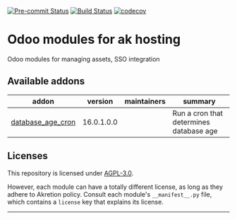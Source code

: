 
<!-- /!\ Non OCA Context : Set here the badge of your runbot / runboat instance. -->
[![Pre-commit Status](https://github.com/Akretion/ak-cloud-france-oi/actions/workflows/pre-commit.yml/badge.svg?branch=16.0)](https://github.com/Akretion/ak-cloud-france-oi/actions/workflows/pre-commit.yml?query=branch%3A16.0)
[![Build Status](https://github.com/Akretion/ak-cloud-france-oi/actions/workflows/test.yml/badge.svg?branch=16.0)](https://github.com/Akretion/ak-cloud-france-oi/actions/workflows/test.yml?query=branch%3A16.0)
[![codecov](https://codecov.io/gh/Akretion/ak-cloud-france-oi/branch/16.0/graph/badge.svg)](https://codecov.io/gh/Akretion/ak-cloud-france-oi)
<!-- /!\ Non OCA Context : Set here the badge of your translation instance. -->

<!-- /!\ do not modify above this line -->

# Odoo modules for ak hosting

Odoo modules for managing assets, SSO integration

<!-- /!\ do not modify below this line -->

<!-- prettier-ignore-start -->

[//]: # (addons)

Available addons
----------------
addon | version | maintainers | summary
--- | --- | --- | ---
[database_age_cron](database_age_cron/) | 16.0.1.0.0 |  | Run a cron that determines database age

[//]: # (end addons)

<!-- prettier-ignore-end -->

## Licenses

This repository is licensed under [AGPL-3.0](LICENSE).

However, each module can have a totally different license, as long as they adhere to Akretion
policy. Consult each module's `__manifest__.py` file, which contains a `license` key
that explains its license.

----
<!-- /!\ Non OCA Context : Set here the full description of your organization. -->
